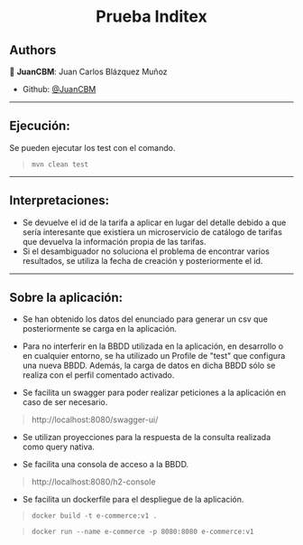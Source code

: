 <h1 align="center">Prueba Inditex </h1>

## Authors
👤 **JuanCBM**: Juan Carlos Blázquez Muñoz

* Github: [@JuanCBM](https://github.com/JuanCBM)


----------------------


## Ejecución:
Se pueden ejecutar los test con el comando.
> `mvn clean test`

----------------------

## Interpretaciones:
- Se devuelve el id de la tarifa a aplicar en lugar del detalle debido a que sería interesante que existiera un microservicio de catálogo de tarifas que devuelva la información propia de las tarifas.
- Si el desambiguador no soluciona el problema de encontrar varios resultados, se utiliza la fecha de creación y posteriormente el id.

----------------------

## Sobre la aplicación:
- Se han obtenido los datos del enunciado para generar un csv que posteriormente se carga en la aplicación.

- Para no interferir en la BBDD utilizada en la aplicación, en desarrollo o en cualquier entorno, se ha utilizado un Profile de "test" que configura una nueva BBDD. Además, la carga de datos en dicha BBDD sólo se realiza con el perfil comentado activado.

- Se facilita un swagger para poder realizar peticiones a la aplicación en caso de ser necesario.
> http://localhost:8080/swagger-ui/

- Se utilizan proyecciones para la respuesta de la consulta realizada como query nativa.

- Se facilita una consola de acceso a la BBDD.
> http://localhost:8080/h2-console

- Se facilita un dockerfile para el despliegue de la aplicación.

> ``docker build -t e-commerce:v1 .``

> ``docker run --name e-commerce -p 8080:8080 e-commerce:v1``